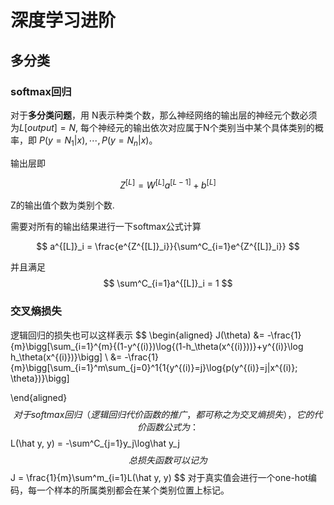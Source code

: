#  深度学习进阶

## 多分类

### softmax回归

对于**多分类问题**，用 N表示种类个数，那么神经网络的输出层的神经元个数必须为$L[output]=N$, 每个神经元的输出依次对应属于N个类别当中某个具体类别的概率，即 $P(y=N_1|x),\cdots,P(y=N_n|x)$。

输出层即

$$
Z^{[L]} = W^{[L]}a^{[L-1]} + b^{[L]}
$$

Z的输出值个数为类别个数.

需要对所有的输出结果进行一下softmax公式计算

$$
a^{[L]}_i = \frac{e^{Z^{[L]}_i}}{\sum^C_{i=1}e^{Z^{[L]}_i}}
$$

并且满足
$$
\sum^C_{i=1}a^{[L]}_i = 1
$$

### 交叉熵损失

逻辑回归的损失也可以这样表示
$$
\begin{aligned}
J(\theta) 
&= -\frac{1}{m}\bigg[\sum_{i=1}^{m}{(1-y^{(i)})\log{(1-h_\theta(x^{(i)}))}+y^{(i)}\log h_\theta(x^{(i)})}\bigg] \\
&= -\frac{1}{m}\bigg[\sum_{i=1}^m\sum_{j=0}^1{1\{y^{(i)}=j\}\log{p(y^{(i)}=j|x^{(i)}; \theta})}\bigg]

\end{aligned}
$$
对于softmax回归（逻辑回归代价函数的推广，都可称之为交叉熵损失），它的代价函数公式为：
$$
L(\hat y, y) = -\sum^C_{j=1}y_j\log\hat y_j
$$
总损失函数可以记为
$$
J = \frac{1}{m}\sum^m_{i=1}L(\hat y, y)
$$
对于真实值会进行一个one-hot编码，每一个样本的所属类别都会在某个类别位置上标记。

